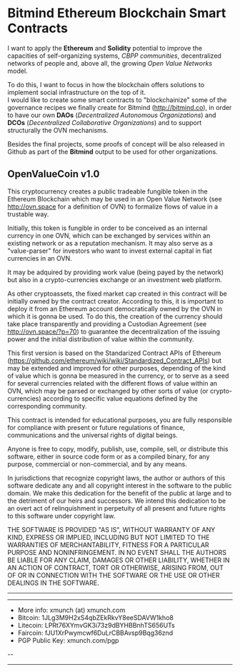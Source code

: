 # Bitmind Ethereum Blockchain Smart Contracts

I want to apply the **Ethereum** and **Solidity** potential to improve the
capacities of self-organizing systems, *CBPP communities*, decentralized networks of people
and, above all, the growing *Open Value Networks* model. 

To do this, I want to focus in how the blockchain offers solutions to implement social infrastructure on the top of it.  
I would like to create some smart contracts to "blockchainize" some of the governance recipes 
we finally create for Bitmind (http://bitmind.co), in order to have our own **DAOs** (*Decentralized Autonomous Organizations*)
and **DCOs** (*Decentralized Collaborative Organizations*) and to support structurally the OVN mechanisms. 

Besides the final projects, some proofs of concept will be also released in Github as part of
the **Bitmind** output to be used for other organizations.


## OpenValueCoin v1.0

This cryptocurrency creates a public tradeable fungible token
in the Ethereum Blockchain which may be used in an Open Value Network
(see http://ovn.space for a definition of OVN) to formalize flows of value
in a trustable way.

Initially, this token is fungible in order to be conceived as an internal
currency in one OVN, which can be exchanged by services within an existing
network or as a reputation mechanism. It may also serve as a "value-parser"
for investors who want to invest external capital in fiat currencies in 
an OVN.

It may be adquired by providing work value (being payed by the network) but
also in a crypto-currencies exchange or an investment web platform.

As other cryptoassets, the fixed market cap created in this contract
will be initially owned by the contract creator. According to this, 
it is important to deploy it from an Ethereum account democratically owned
by the OVN in which it is gonna be used. To do this, the creation of the 
currency should take place transparently and providing a Custodian Agreement 
(see http://ovn.space/?p=70) to guarantee the decentralization of the 
issuing power and the initial distribution of value within the community.

This first version is based on the Standarized Contract APIs of Ethereum
(https://github.com/ethereum/wiki/wiki/Standardized_Contract_APIs) but may
be extended and improved for other purposes, depending of the kind of value
which is gonna be measured in the currency, or to serve as a seed for several
currencies related with the different flows of value within an OVN, which
may be parsed or exchanged by other sorts of value (or crypto-currencies) 
according to specific value equations defined by the corresponding community.
 
This contract is intended for educational purposes, you are fully responsible 
for compliance with present or future regulations of finance, communications
and the universal rights of digital beings.

Anyone is free to copy, modify, publish, use, compile, sell, or
distribute this software, either in source code form or as a compiled
binary, for any purpose, commercial or non-commercial, and by any
means.

In jurisdictions that recognize copyright laws, the author or authors
of this software dedicate any and all copyright interest in the
software to the public domain. We make this dedication for the benefit
of the public at large and to the detriment of our heirs and
successors. We intend this dedication to be an overt act of
relinquishment in perpetuity of all present and future rights to this
software under copyright law.

THE SOFTWARE IS PROVIDED "AS IS", WITHOUT WARRANTY OF ANY KIND,
EXPRESS OR IMPLIED, INCLUDING BUT NOT LIMITED TO THE WARRANTIES OF
MERCHANTABILITY, FITNESS FOR A PARTICULAR PURPOSE AND NONINFRINGEMENT.
IN NO EVENT SHALL THE AUTHORS BE LIABLE FOR ANY CLAIM, DAMAGES OR
OTHER LIABILITY, WHETHER IN AN ACTION OF CONTRACT, TORT OR OTHERWISE,
ARISING FROM, OUT OF OR IN CONNECTION WITH THE SOFTWARE OR THE USE OR
OTHER DEALINGS IN THE SOFTWARE.

**********************************************

--- 

* More info: xmunch (at) xmunch.com
* Bitcoin: 1JLg3M9H2xS4qbZEkRkvY8eeSDAVW1kho8
* Litecoin: LPRt76XYmvGK3i73z9dBYHBBnhTS656UTs
* Faircoin: fJU1XrPwymcwf6DuLrCBBAvsp9Bqg36znd
* PGP Public Key: xmunch.com/pgp


--

**********************************************

